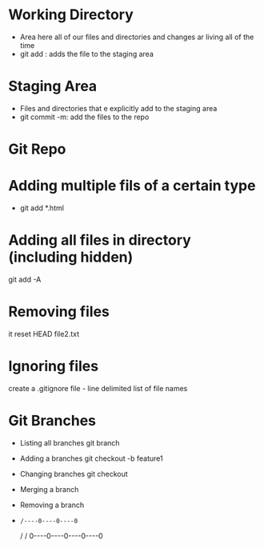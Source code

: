 # Working Directory
- Area here all of our files and directories and changes ar living all of the time
- git add : adds the file to the staging area

# Staging Area
- Files and directories that e explicitly add to the staging area
- git commit -m: add the files to the repo

# Git Repo

# Adding multiple fils of a certain type
- git add *.html

# Adding all files in directory (including hidden)
git add -A

# Removing files
it reset HEAD file2.txt

# Ignoring files
create a .gitignore file - line delimited list of file names

# Git Branches
- Listing all branches
     git branch

- Adding a branches
     git checkout -b feature1
 

- Changing branches
    git checkout <branch name>
- Merging a branch
- Removing a branch
- 
      /----0----0----0        
     /              /
0----0----0----0----0